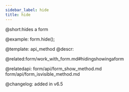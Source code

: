 ```yaml
---
sidebar_label: hide
title: hide
---          
```


@short:hides a form




@example:
form.hide();




@template: api_method
@descr:




@related:form/work_with_form.md#hidingshowingaform

@relatedapi: 
form/api/form_show_method.md
form/api/form_isvisible_method.md



@changelog: added in v6.5

